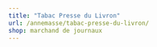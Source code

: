 ```yaml
---
title: "Tabac Presse du Livron"
url: /annemasse/tabac-presse-du-livron/
shop: marchand de journaux
---
```

